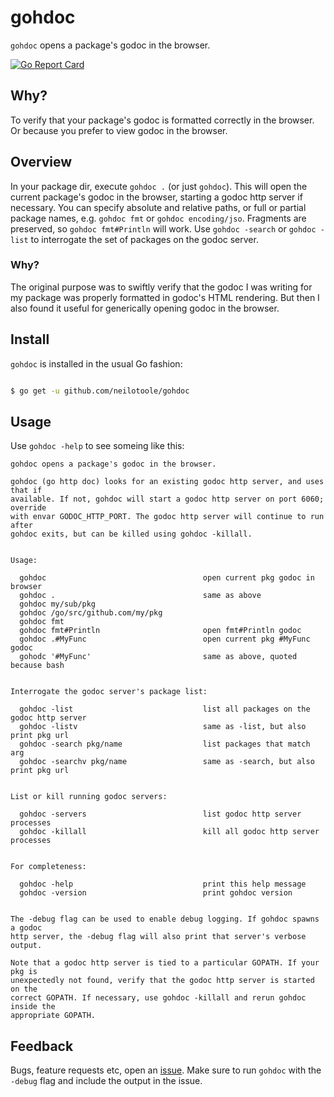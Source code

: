 # gohdoc

`gohdoc` opens a package's godoc in the browser.

[![Go Report Card](https://goreportcard.com/badge/github.com/neilotoole/gohdoc)](https://goreportcard.com/report/github.com/neilotoole/gohdoc)

## Why?

To verify that your package's godoc is formatted correctly in the browser.
Or because you prefer to view godoc in the browser.

## Overview

In your package dir, execute `gohdoc .` (or just `gohdoc`). This will open the current package's
godoc in the browser, starting a godoc http server if necessary. You can  specify absolute and
relative paths, or full or partial package names, e.g. `gohdoc fmt` or `gohdoc encoding/jso`.
Fragments are preserved, so `gohdoc fmt#Println` will work. Use `gohdoc -search` or `gohdoc -list`
to interrogate the set of packages on the godoc server.

### Why?
The original purpose was to swiftly verify that the godoc I was writing for my package
was properly formatted in godoc's HTML rendering. But then I also found it useful for
generically opening godoc in the browser.

## Install

`gohdoc` is installed in the usual Go fashion:

```bash

$ go get -u github.com/neilotoole/gohdoc
```


## Usage

Use `gohdoc -help` to see someing like this:

```
gohdoc opens a package's godoc in the browser.

gohdoc (go http doc) looks for an existing godoc http server, and uses that if
available. If not, gohdoc will start a godoc http server on port 6060; override
with envar GODOC_HTTP_PORT. The godoc http server will continue to run after
gohdoc exits, but can be killed using gohdoc -killall.


Usage:

  gohdoc                                   open current pkg godoc in browser
  gohdoc .                                 same as above
  gohdoc my/sub/pkg                            
  gohdoc /go/src/github.com/my/pkg      
  gohdoc fmt                                   
  gohdoc fmt#Println                       open fmt#Println godoc
  gohdoc .#MyFunc                          open current pkg #MyFunc godoc
  gohodc '#MyFunc'                         same as above, quoted because bash


Interrogate the godoc server's package list:

  gohdoc -list                             list all packages on the godoc http server
  gohdoc -listv                            same as -list, but also print pkg url
  gohdoc -search pkg/name                  list packages that match arg
  gohdoc -searchv pkg/name                 same as -search, but also print pkg url


List or kill running godoc servers:

  gohdoc -servers                          list godoc http server processes
  gohdoc -killall                          kill all godoc http server processes


For completeness:

  gohdoc -help                             print this help message
  gohdoc -version                          print gohdoc version


The -debug flag can be used to enable debug logging. If gohdoc spawns a godoc
http server, the -debug flag will also print that server's verbose output.

Note that a godoc http server is tied to a particular GOPATH. If your pkg is
unexpectedly not found, verify that the godoc http server is started on the
correct GOPATH. If necessary, use gohdoc -killall and rerun gohdoc inside the
appropriate GOPATH.
```

## Feedback

Bugs, feature requests etc, open an [issue](https://github.com/neilotoole/gohdoc/issues).
Make sure to run `gohdoc` with the `-debug` flag and include the output in the issue.
